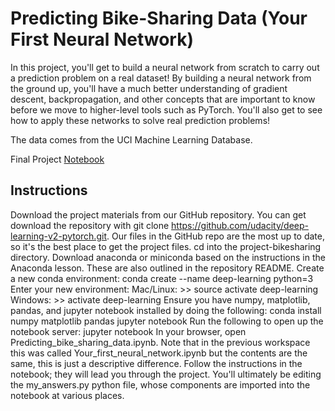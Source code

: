 # Predicting Bike-Sharing Data (Your First Neural Network)

In this project, you'll get to build a neural network from scratch to carry out a prediction problem on a real dataset! By building a neural network from the ground up, you'll have a much better understanding of gradient descent, backpropagation, and other concepts that are important to know before we move to higher-level tools such as PyTorch. You'll also get to see how to apply these networks to solve real prediction problems!

The data comes from the UCI Machine Learning Database.

Final Project [Notebook](/Your_first_neural_network.ipynb)

## Instructions

Download the project materials from our GitHub repository. You can get download the repository with git clone https://github.com/udacity/deep-learning-v2-pytorch.git. Our files in the GitHub repo are the most up to date, so it's the best place to get the project files.
cd into the project-bikesharing directory.
Download anaconda or miniconda based on the instructions in the Anaconda lesson. These are also outlined in the repository README.
Create a new conda environment:
conda create --name deep-learning python=3
Enter your new environment:
Mac/Linux: >> source activate deep-learning
Windows: >> activate deep-learning
Ensure you have numpy, matplotlib, pandas, and jupyter notebook installed by doing the following:
conda install numpy matplotlib pandas jupyter notebook
Run the following to open up the notebook server:
jupyter notebook
In your browser, open Predicting_bike_sharing_data.ipynb. Note that in the previous workspace this was called Your_first_neural_network.ipynb but the contents are the same, this is just a descriptive difference.
Follow the instructions in the notebook; they will lead you through the project. You'll ultimately be editing the my_answers.py python file, whose components are imported into the notebook at various places.

